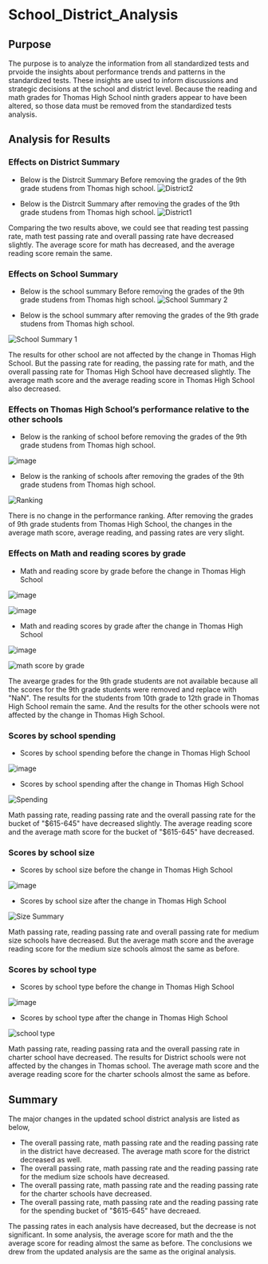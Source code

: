 # School_District_Analysis
## Purpose 
The purpose is to analyze the information from all standardized tests and prvoide the insights about performance trends and patterns in the standardized tests. 
These insights are used to inform discussions and strategic decisions at the school and district level. Because the reading and math grades for Thomas High School ninth graders appear to have been altered, so those data must be removed from the standardized tests analysis. 

## Analysis for Results 
### Effects on District Summary
* Below is the Distrcit Summary Before removing the grades of the 9th grade studens from Thomas high school.
![District2](https://user-images.githubusercontent.com/88631769/134265699-679ce22d-2584-4c6c-b23c-5913687dea1f.PNG)

* Below is the Distrcit Summary after removing the grades of the 9th grade studens from Thomas high school. 
![District1](https://user-images.githubusercontent.com/88631769/134265369-016f9dbd-6d16-4880-ae4b-8d028ecd8344.PNG)

Comparing the two results above, we could see that reading test passing rate, math test passing rate and  overall passing rate have decreased slightly. The average score for math has decreased, and the average reading score remain the same. 

### Effects on School Summary
* Below is the school summary Before removing the grades of the 9th grade studens from Thomas high school.
![School Summary 2](https://user-images.githubusercontent.com/88631769/134272062-6c739252-6a90-4903-8fdb-e233963e2b7f.PNG)


* Below is the school summary after removing the grades of the 9th grade studens from Thomas high school.

![School Summary 1](https://user-images.githubusercontent.com/88631769/134271057-5f4f0eca-41d7-4d8f-b52a-4eed66158892.PNG)

The results for other school are not affected by the change in Thomas High School. But the passing rate for reading, the passing rate for math, and the overall passing rate for Thomas High School have decreased slightly. The average math score and the average reading score in Thomas High School also decreased. 

### Effects on Thomas High School’s performance relative to the other schools
* Below is the ranking of school before removing the grades of the 9th grade studens from Thomas high school. 

![image](https://user-images.githubusercontent.com/88631769/134606467-6f0ecdc9-02b4-4729-8e6d-6659e4636329.png)


* Below is the ranking of schools after removing the grades of the 9th grade studens from Thomas high school. 

![Ranking](https://user-images.githubusercontent.com/88631769/134272797-824e3198-0fa1-4eb0-bdbd-ce18679084fb.PNG)

There is no change in the performance ranking. After removing the grades of 9th grade students from Thomas High School, the changes in the average math score, average reading, and passing rates are very slight. 

### Effects on Math and reading scores by grade

* Math and reading score by grade before the change in Thomas High School 

![image](https://user-images.githubusercontent.com/88631769/134606650-9f3cca57-36fb-45d3-9447-fbc03205f483.png)

![image](https://user-images.githubusercontent.com/88631769/134606673-f47c163e-8b21-4ee1-b288-14804100af73.png)



* Math and reading scores by grade after the change in Thomas High School 

 ![image](https://user-images.githubusercontent.com/88631769/134273413-48714807-4def-4502-b615-ff2812338150.png)
 

![math score by grade](https://user-images.githubusercontent.com/88631769/134273488-87e0753d-3f12-4e74-b37f-3e28de820bf8.PNG)

 The avearge grades for the 9th grade students are not available because all the scores for the 9th grade students were removed and replace with "NaN". The results for the students from 10th grade to 12th grade in Thomas High School remain the same. And the results for the other schools were not affected by the change in Thomas High School. 
 
### Scores by school spending

* Scores by school spending before the change in Thomas High School 

![image](https://user-images.githubusercontent.com/88631769/134607131-fb84e681-155e-4db9-a575-63224c401096.png)

* Scores by school spending after the change in Thomas High School

![Spending](https://user-images.githubusercontent.com/88631769/134279617-a2dbca4f-bd95-45c9-ae64-dcd59b7ee17b.PNG)


Math passing rate, reading passing rate and the overall passing rate for the bucket of "$615-645" have decreased slightly. The average reading score and the average math score for the bucket of "$615-645" have decreased. 
 
### Scores by school size

* Scores by school size before the change in Thomas High School 

![image](https://user-images.githubusercontent.com/88631769/134607566-2aa66846-70c0-4bc2-bbe5-de5aed5cfd71.png)

* Scores by school size after the change in Thomas High School 

![Size Summary](https://user-images.githubusercontent.com/88631769/134279623-163f456a-4dae-48b2-bcd8-44d37c0ba7c3.PNG)

Math passing rate, reading passing rate and overall passing rate for medium size schools have decreased. But the average math score and the average reading score for the medium size schools almost the same as before. 

### Scores by school type

* Scores by school type before the change in Thomas High School 

![image](https://user-images.githubusercontent.com/88631769/134607756-4f10e40e-a643-4e6f-828a-a6aa633a5608.png)

* Scores by school type after the change in Thomas High School 

![school type](https://user-images.githubusercontent.com/88631769/134279959-643001f3-9ad7-4844-ae49-8ebc0dec725c.PNG)


Math passing rate, reading passing rata and the overall passing rate in charter school have decreased. The results for District schools were not affected by the changes in Thomas school. The average math score and the average reading score for the charter schools almost the same as before. 


## Summary 

The major changes in the updated school district analysis are listed as below,

* The overall passing rate, math passing rate and the reading passing rate in the district have decreased. The average math score for the district decreased as well. 
* The overall passing rate, math passing rate and the reading passing rate for the medium size schools have decreased. 
* The overall passing rate, math passing rate and the reading passing rate for the charter schools have decreased. 
* The overall passing rate, math passing rate and the reading passing rate for the spending bucket of "$615-645" have decreaed. 

The passing rates in each analysis have decreased, but the decrease is not significant. In some analysis, the average score for math and the the average score for reading almost the same as before. The conclusions we drew from the updated analysis are the same as the original analysis. 





